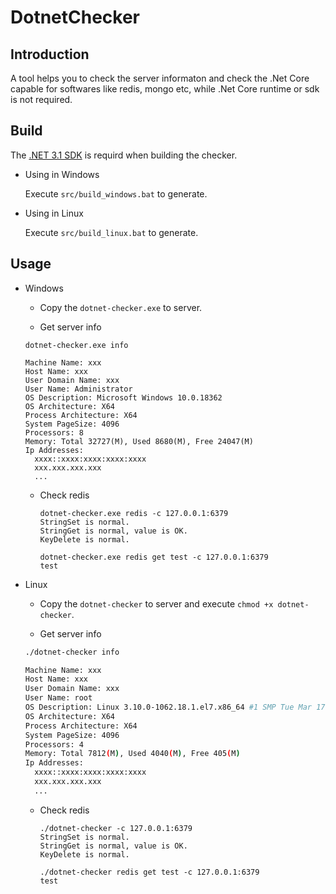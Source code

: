 # DotnetChecker

## Introduction
A tool helps you to check the server informaton and check the .Net Core capable for softwares like redis, mongo etc, while .Net Core runtime or sdk is not required.

## Build

  The [.NET 3.1 SDK](https://dotnet.microsoft.com/download) is requird when building the checker.
  
- Using in Windows

  Execute `src/build_windows.bat` to generate.

- Using in Linux

  Execute `src/build_linux.bat` to generate.

## Usage

- Windows

  - Copy the `dotnet-checker.exe` to server. 

  - Get server info
  
  ```shell
  dotnet-checker.exe info
  
  Machine Name: xxx
  Host Name: xxx
  User Domain Name: xxx
  User Name: Administrator
  OS Description: Microsoft Windows 10.0.18362
  OS Architecture: X64
  Process Architecture: X64
  System PageSize: 4096
  Processors: 8
  Memory: Total 32727(M), Used 8680(M), Free 24047(M)
  Ip Addresses:
    xxxx::xxxx:xxxx:xxxx:xxxx
    xxx.xxx.xxx.xxx
    ...
  ```
  
  - Check redis
  
    ```shell
    dotnet-checker.exe redis -c 127.0.0.1:6379
    StringSet is normal.
    StringGet is normal, value is OK.
    KeyDelete is normal.
    
    dotnet-checker.exe redis get test -c 127.0.0.1:6379
    test
    ```
  
- Linux
  
  - Copy the `dotnet-checker` to server and execute `chmod +x dotnet-checker`.
  
  - Get server info
  
  ```bash
  ./dotnet-checker info
  
  Machine Name: xxx
  Host Name: xxx
  User Domain Name: xxx
  User Name: root
  OS Description: Linux 3.10.0-1062.18.1.el7.x86_64 #1 SMP Tue Mar 17 23:49:17 UTC 2020
  OS Architecture: X64
  Process Architecture: X64
  System PageSize: 4096
  Processors: 4
  Memory: Total 7812(M), Used 4040(M), Free 405(M)
  Ip Addresses:
    xxxx::xxxx:xxxx:xxxx:xxxx
    xxx.xxx.xxx.xxx
    ...
  ```

  - Check redis
  
    ```shell
    ./dotnet-checker -c 127.0.0.1:6379
    StringSet is normal.
    StringGet is normal, value is OK.
    KeyDelete is normal.
    
    ./dotnet-checker redis get test -c 127.0.0.1:6379
    test
    ```
